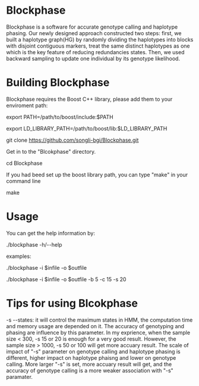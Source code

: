 # Blockphase
Blockphase is a software for accurate genotype calling and haplotype phasing. Our newly designed approach constructed two steps: first, we built a haplotype graph(HG) by randomly dividing the haplotypes into blocks with disjoint contiguous markers, treat the same distinct haplotypes as one which is the key feature of reducing redundancies states. Then, we used backward sampling to update one individual by its genotype likelihood. 

# Building Blockphase
Blockphase requires the Boost C++ library, please add them to your enviroment path:

export PATH=/path/to/boost/include:$PATH

export LD_LIBRARY_PATH=/path/to/boost/lib:$LD_LIBRARY_PATH

git clone https://github.com/songli-bgi/Blockphase.git

Get in to the "Blcokphase" directory. 

cd Blockphase

If you had beed set up the boost library path, you can type "make" in your command line

make

# Usage
You can get the help information by:

./blockphase -h/--help 

examples:

./blockphase -i $infile -o $outfile 

./blockphase -i $infile -o $outfile -b 5 -c 15 -s 20

# Tips for using Blcokphase
-s --states: it will control the maximum states in HMM, the computation time and memory usage are depended on it. The accuracy of genotyping and phasing are influence by this parameter. In my exprience, when the sample size < 300, -s 15 or 20 is enough for a very good result. However, the sample size > 1000, -s 50 or 100 will get more accuary result. The scale of impact of "-s" parameter on genotype calling and haplotype phasing is different, higher impact on haplotype phaisng and lower on genotype calling. More larger "-s" is set, more accuary result will get, and the accuracy of genotype calling is a more weaker association with "-s" paramater. 
